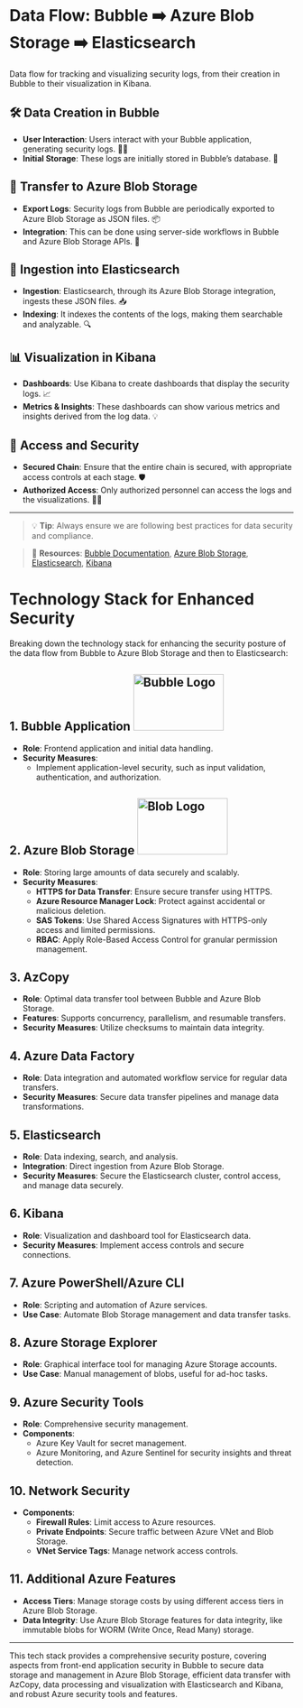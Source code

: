 # Data Flow: Bubble ➡️ Azure Blob Storage ➡️ Elasticsearch
Data flow for tracking and visualizing security logs, from their creation in Bubble to their visualization in Kibana.

## 🛠 Data Creation in Bubble
- **User Interaction**: Users interact with your Bubble application, generating security logs. 🧑‍💻
- **Initial Storage**: These logs are initially stored in Bubble’s database. 💾

## 🚚 Transfer to Azure Blob Storage
- **Export Logs**: Security logs from Bubble are periodically exported to Azure Blob Storage as JSON files. 📦
- **Integration**: This can be done using server-side workflows in Bubble and Azure Blob Storage APIs. 🔗

## 🔄 Ingestion into Elasticsearch
- **Ingestion**: Elasticsearch, through its Azure Blob Storage integration, ingests these JSON files. 📥
- **Indexing**: It indexes the contents of the logs, making them searchable and analyzable. 🔍

## 📊 Visualization in Kibana
- **Dashboards**: Use Kibana to create dashboards that display the security logs. 📈
- **Metrics & Insights**: These dashboards can show various metrics and insights derived from the log data. 💡

## 🔐 Access and Security
- **Secured Chain**: Ensure that the entire chain is secured, with appropriate access controls at each stage. 🛡️
- **Authorized Access**: Only authorized personnel can access the logs and the visualizations. 👮‍♂️

---

> 💡 **Tip**: Always ensure we are following best practices for data security and compliance.

> 🔗 **Resources**: [Bubble Documentation](#), [Azure Blob Storage](#), [Elasticsearch](#), [Kibana](#)
> 
#  Technology Stack for Enhanced Security

Breaking down the technology stack for enhancing the security posture of the data flow from Bubble to Azure Blob Storage and then to Elasticsearch:

## 1. Bubble Application <img src="https://branditechture.agency/brand-logos/wp-content/uploads/2022/06/Bubble-1024x768.png" alt="Bubble Logo" width="160" height="100">
- **Role**: Frontend application and initial data handling.
- **Security Measures**:
  - Implement application-level security, such as input validation, authentication, and authorization.

## 2. Azure Blob Storage <img src="https://cloud-elements.com/wp-content/uploads/bfi_thumb/azureblob-01-15o4cbu594rs4v2qg4otqh3bce8zyek41pyetuwly0g7ac9c.png" alt="Blob Logo" width="160" height="100">
- **Role**: Storing large amounts of data securely and scalably.
- **Security Measures**:
  - **HTTPS for Data Transfer**: Ensure secure transfer using HTTPS.
  - **Azure Resource Manager Lock**: Protect against accidental or malicious deletion.
  - **SAS Tokens**: Use Shared Access Signatures with HTTPS-only access and limited permissions.
  - **RBAC**: Apply Role-Based Access Control for granular permission management.

## 3. AzCopy 
- **Role**: Optimal data transfer tool between Bubble and Azure Blob Storage.
- **Features**: Supports concurrency, parallelism, and resumable transfers.
- **Security Measures**: Utilize checksums to maintain data integrity.

## 4. Azure Data Factory 
- **Role**: Data integration and automated workflow service for regular data transfers.
- **Security Measures**: Secure data transfer pipelines and manage data transformations.

## 5. Elasticsearch 
- **Role**: Data indexing, search, and analysis.
- **Integration**: Direct ingestion from Azure Blob Storage.
- **Security Measures**: Secure the Elasticsearch cluster, control access, and manage data securely.

## 6. Kibana
- **Role**: Visualization and dashboard tool for Elasticsearch data.
- **Security Measures**: Implement access controls and secure connections.

## 7. Azure PowerShell/Azure CLI 
- **Role**: Scripting and automation of Azure services.
- **Use Case**: Automate Blob Storage management and data transfer tasks.

## 8. Azure Storage Explorer 
- **Role**: Graphical interface tool for managing Azure Storage accounts.
- **Use Case**: Manual management of blobs, useful for ad-hoc tasks.

## 9. Azure Security Tools 
- **Role**: Comprehensive security management.
- **Components**:
  - Azure Key Vault for secret management.
  - Azure Monitoring, and Azure Sentinel for security insights and threat detection.

## 10. Network Security 
- **Components**:
  - **Firewall Rules**: Limit access to Azure resources.
  - **Private Endpoints**: Secure traffic between Azure VNet and Blob Storage.
  - **VNet Service Tags**: Manage network access controls.

## 11. Additional Azure Features 
- **Access Tiers**: Manage storage costs by using different access tiers in Azure Blob Storage.
- **Data Integrity**: Use Azure Blob Storage features for data integrity, like immutable blobs for WORM (Write Once, Read Many) storage.

---

This tech stack provides a comprehensive security posture, covering aspects from front-end application security in Bubble to secure data storage and management in Azure Blob Storage, efficient data transfer with AzCopy, data processing and visualization with Elasticsearch and Kibana, and robust Azure security tools and features.

